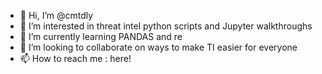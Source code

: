 - 👋 Hi, I’m @cmtdly
- 👀 I’m interested in threat intel python scripts and Jupyter walkthroughs
- 🌱 I’m currently learning PANDAS and re
- 💞️ I’m looking to collaborate on ways to make TI easier for everyone
- 📫 How to reach me : here!

<!---
cmtdly/cmtdly is a ✨ special ✨ repository because its `README.md` (this file) appears on your GitHub profile.
You can click the Preview link to take a look at your changes.
--->
